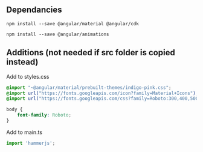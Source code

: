 ## Dependancies

```
npm install --save @angular/material @angular/cdk
```

```
npm install --save @angular/animations
```

## Additions (not needed if src folder is copied instead)

Add to styles.css

```css
@import "~@angular/material/prebuilt-themes/indigo-pink.css";
@import url("https://fonts.googleapis.com/icon?family=Material+Icons");
@import url("https://fonts.googleapis.com/css?family=Roboto:300,400,500,700,400italic");

body {
    font-family: Roboto;
}
```

Add to main.ts

```typescript
import 'hammerjs';
```
